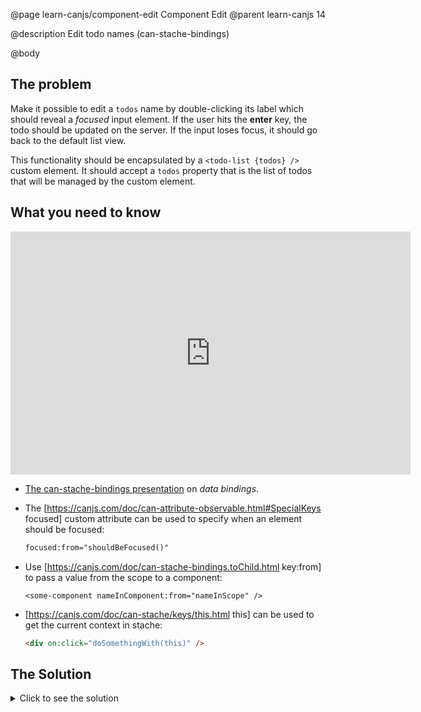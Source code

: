 @page learn-canjs/component-edit Component Edit
@parent learn-canjs 14

@description Edit todo names (can-stache-bindings)

@body


## The problem

Make it possible to edit a `todos` name by
double-clicking its label which should reveal
a _focused_ input element.  If the user hits
the __enter__ key, the todo should be updated on the
server.  If the input loses focus, it should go
back to the default list view.

This functionality should be encapsulated by a `<todo-list {todos} />`
custom element.  It should accept a `todos` property that
is the list of todos that will be managed by the custom element.


## What you need to know

<iframe src="https://docs.google.com/presentation/d/e/2PACX-1vTF0-60TwgAwVzRGMKxYnjWtb2dIr1t-x2w2nDmvbc82PU_TxuGD3D2b7FA2cbZ0hmMUZEol3oG7-89/embed?start=false&loop=false&delayms=3000#slide=10" frameborder="0" width="640" height="389" allowfullscreen="true" mozallowfullscreen="true" webkitallowfullscreen="true"></iframe>

- [The can-stache-bindings presentation](https://docs.google.com/presentation/d/1xiu2fe_mIi37lNcAfTUnNXs-nSvLUDm8BADl_KJIC0g/edit?usp=sharing#slide=10) on _data bindings_.

- The [https://canjs.com/doc/can-attribute-observable.html#SpecialKeys focused] custom attribute can be used to specify when an element should be focused:

  ```html
  focused:from="shouldBeFocused()"
  ```

- Use [https://canjs.com/doc/can-stache-bindings.toChild.html key:from] to pass a value from the scope to a component:

  ```
  <some-component nameInComponent:from="nameInScope" />
  ```

- [https://canjs.com/doc/can-stache/keys/this.html this] can be used to get the current context in stache:

  ```html
  <div on:click="doSomethingWith(this)" />
  ```

## The Solution

<details>
<summary>Click to see the solution</summary>

Create _components/todo-list/todo-list.stache_ as follows:

@sourceref ./todo-list.stache.html

Create _components/todo-list/todo-list.js_ as follows:

@sourceref ./todo-list.js

Update _index.stache_ to the following:

@sourceref ./index.html
@highlight 3,12,only

</details>